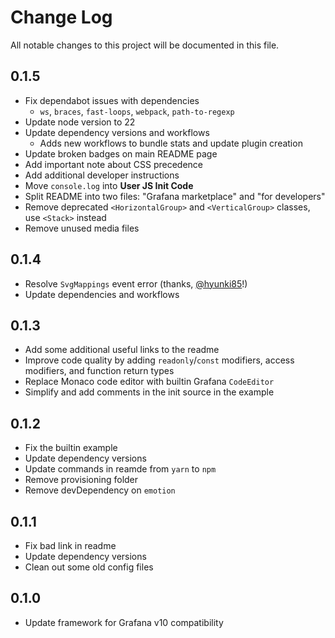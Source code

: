 # Change Log

All notable changes to this project will be documented in this file.

## 0.1.5

- Fix dependabot issues with dependencies
    - `ws`, `braces`, `fast-loops`, `webpack`, `path-to-regexp`
- Update node version to 22
- Update dependency versions and workflows
    - Adds new workflows to bundle stats and update plugin creation
- Update broken badges on main README page
- Add important note about CSS precedence
- Add additional developer instructions
- Move `console.log` into **User JS Init Code**
- Split README into two files: "Grafana marketplace" and "for developers"
- Remove deprecated `<HorizontalGroup>` and `<VerticalGroup>` classes, use `<Stack>` instead
- Remove unused media files

## 0.1.4

- Resolve `SvgMappings` event error (thanks, [@hyunki85](https://github.com/hyunki85)!)
- Update dependencies and workflows

## 0.1.3

- Add some additional useful links to the readme
- Improve code quality by adding `readonly`/`const` modifiers, access modifiers, and function return types
- Replace Monaco code editor with builtin Grafana `CodeEditor`
- Simplify and add comments in the init source in the example

## 0.1.2

- Fix the builtin example
- Update dependency versions
- Update commands in reamde from `yarn` to `npm`
- Remove provisioning folder
- Remove devDependency on `emotion`

## 0.1.1

- Fix bad link in readme
- Update dependency versions
- Clean out some old config files

## 0.1.0

- Update framework for Grafana v10 compatibility